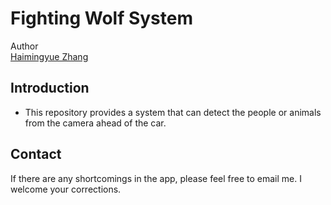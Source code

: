 # Fighting Wolf System
Author<br>
[Haimingyue Zhang](https://myTristan.github.io/)
<br>

## Introduction
- This repository provides a system that can detect the people or animals from the camera ahead of the car.

## Contact
If there are any shortcomings in the app, please feel free to email me. I welcome your corrections.
